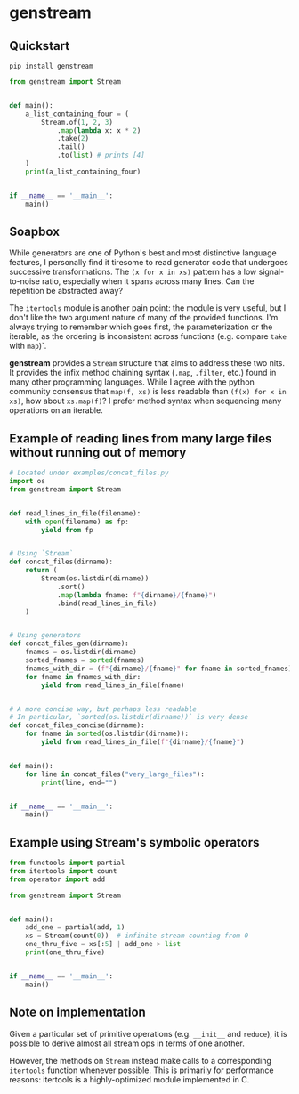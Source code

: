# genstream

## Quickstart

`pip install genstream`

```python
from genstream import Stream


def main():
    a_list_containing_four = (
        Stream.of(1, 2, 3)
            .map(lambda x: x * 2)
            .take(2)
            .tail()
            .to(list) # prints [4]
    )
    print(a_list_containing_four)


if __name__ == '__main__':
    main()
```


## Soapbox
While generators are one of Python's best and most distinctive language features, I personally find it tiresome to read 
generator code that undergoes successive transformations. The `(x for x in xs)` pattern has a low signal-to-noise ratio, 
especially when it spans across many lines. Can the repetition be abstracted away?

The `itertools` module is another pain point: the module is very useful, but I don't like the two argument nature of
many of the provided functions. I'm always trying to remember which goes first, the parameterization or the iterable,
as the ordering is inconsistent across functions (e.g. compare `take` with `map`)`.

**genstream** provides a `Stream` structure that aims to address these two nits. It provides the infix method chaining syntax
(`.map`, `.filter`, etc.) found in many other programming languages. While I agree with
the python community consensus that `map(f, xs)` is less readable than `(f(x) for x in xs)`, how about `xs.map(f)`? I
prefer method syntax when sequencing many operations on an iterable.

## Example of reading lines from many large files without running out of memory

```python
# Located under examples/concat_files.py
import os
from genstream import Stream


def read_lines_in_file(filename):
    with open(filename) as fp:
        yield from fp


# Using `Stream`
def concat_files(dirname):
    return (
        Stream(os.listdir(dirname))
            .sort()
            .map(lambda fname: f"{dirname}/{fname}")
            .bind(read_lines_in_file)
    )


# Using generators
def concat_files_gen(dirname):
    fnames = os.listdir(dirname)
    sorted_fnames = sorted(fnames)
    fnames_with_dir = (f"{dirname}/{fname}" for fname in sorted_fnames)
    for fname in fnames_with_dir:
        yield from read_lines_in_file(fname)


# A more concise way, but perhaps less readable
# In particular, `sorted(os.listdir(dirname))` is very dense
def concat_files_concise(dirname):
    for fname in sorted(os.listdir(dirname)):
        yield from read_lines_in_file(f"{dirname}/{fname}")


def main():
    for line in concat_files("very_large_files"):
        print(line, end="")


if __name__ == '__main__':
    main()
```

## Example using Stream's symbolic operators

```python
from functools import partial
from itertools import count
from operator import add

from genstream import Stream


def main():
    add_one = partial(add, 1)
    xs = Stream(count(0))  # infinite stream counting from 0
    one_thru_five = xs[:5] | add_one > list
    print(one_thru_five)


if __name__ == '__main__':
    main()
```

## Note on implementation
Given a particular set of primitive operations (e.g. `__init__` and `reduce`),
it is possible to derive almost all stream ops in terms of one another.

However, the methods on `Stream` instead make calls to a corresponding
`itertools` function whenever possible. This is primarily for performance
reasons: itertools is a highly-optimized module implemented in C.

